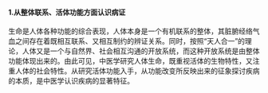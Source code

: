 #### 1.从整体联系、活体功能方面认识病证

生命是人体各种功能的综合表现，人体本身是一个有机联系的整体，其脏腑经络气血之间存在着既相互联系、又相互制约的辨证关系。同时，按照“天人合一”的理论，人体又是一个与自然界、社会相互沟通的开放系统，而这种开放系统是由整体功能体现出来的。由此可见，中医学研究人体生命，既重视活体的生物特性，又注重人体的社会特性。从研究活体功能入手，从功能改变所反映出来的征象探讨疾病的本质，是中医学认识疾病的显著特征。
